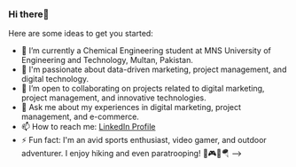 ### Hi there👋
Here are some ideas to get you started:

- 🔭 I’m currently a Chemical Engineering student at MNS University of Engineering and Technology, Multan, Pakistan.
- 🌱 I'm passionate about data-driven marketing, project management, and digital technology.
- 👯 I’m open to collaborating on projects related to digital marketing, project management, and innovative technologies.
- 💬 Ask me about my experiences in digital marketing, project management, and e-commerce.
- 📫 How to reach me: [LinkedIn Profile](http://www.linkedin.com/in/ibtisam06h)
- ⚡ Fun fact: I'm an avid sports enthusiast, video gamer, and outdoor adventurer. I enjoy hiking and even paratrooping! 🏀🎮🌄🪂
-->
<!--
**ibtisam06h/ibtisam06h** is a ✨ _special_ ✨ repository because its `README.md` (this file) appears on your GitHub profile.

Here are some ideas to get you started:

- 🔭 I’m currently a Chemical Engineering student at MNS University of Engineering and Technology, Multan, Pakistan.
- 🌱 I'm passionate about data-driven marketing, project management, and digital technology.
- 👯 I’m open to collaborating on projects related to digital marketing, project management, and innovative technologies.
- 💬 Ask me about my experiences in digital marketing, project management, and e-commerce.
- 📫 How to reach me: [LinkedIn Profile](http://www.linkedin.com/in/ibtisam06h)
- ⚡ Fun fact: I'm an avid sports enthusiast, video gamer, and outdoor adventurer. I enjoy hiking and even paratrooping! 🏀🎮🌄🪂
-->
